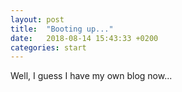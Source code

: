 ```yaml
---
layout: post
title:  "Booting up..."
date:   2018-08-14 15:43:33 +0200
categories: start
---
```


Well, I guess I have my own blog now...

